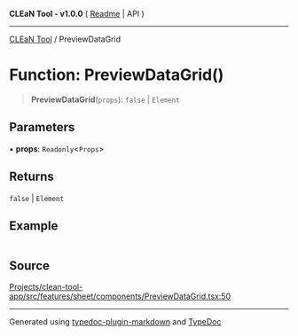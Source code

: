 **CLEaN Tool - v1.0.0** ( [Readme](../README.md) \| API )

***

[CLEaN Tool](../exports.md) / PreviewDataGrid

# Function: PreviewDataGrid()

> **PreviewDataGrid**(`props`): `false` \| `Element`

## Parameters

▪ **props**: `Readonly`\<`Props`\>

## Returns

`false` \| `Element`

## Example

```ts

```

## Source

[Projects/clean-tool-app/src/features/sheet/components/PreviewDataGrid.tsx:50](https://github.com/yuckyh/clean-tool-app/)

***

Generated using [typedoc-plugin-markdown](https://www.npmjs.com/package/typedoc-plugin-markdown) and [TypeDoc](https://typedoc.org/)
